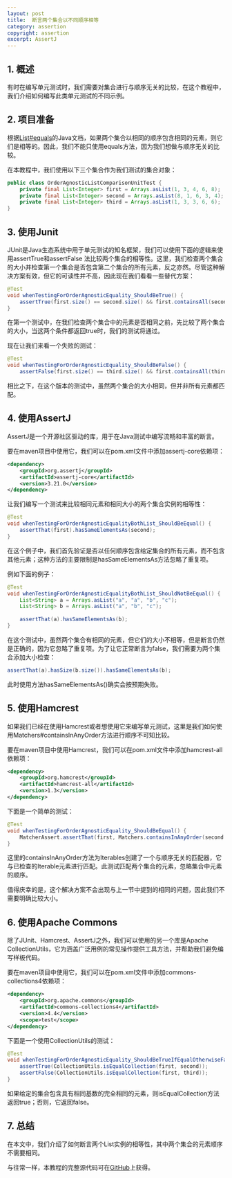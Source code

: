 ```yaml
---
layout: post
title:  断言两个集合以不同顺序相等
category: assertion
copyright: assertion
excerpt: AssertJ
---
```


## 1. 概述

有时在编写单元测试时，我们需要对集合进行与顺序无关的比较，在这个教程中，我们介绍如何编写此类单元测试的不同示例。

## 2. 项目准备

根据[List#equals](https://docs.oracle.com/en/java/javase/11/docs/api/java.base/java/util/List.html#equals(java.lang.Object))的Java文档，如果两个集合以相同的顺序包含相同的元素，则它们是相等的。因此，我们不能只使用equals方法，因为我们想做与顺序无关的比较。

在本教程中，我们使用以下三个集合作为我们测试的集合对象：

```java
public class OrderAgnosticListComparisonUnitTest {
    private final List<Integer> first = Arrays.asList(1, 3, 4, 6, 8);
    private final List<Integer> second = Arrays.asList(8, 1, 6, 3, 4);
    private final List<Integer> third = Arrays.asList(1, 3, 3, 6, 6);
}
```

## 3. 使用Junit

JUnit是Java生态系统中用于单元测试的知名框架，我们可以使用下面的逻辑来使用assertTrue和assertFalse 法比较两个集合的相等性。这里，我们检查两个集合的大小并检查第一个集合是否包含第二个集合的所有元素，反之亦然。尽管这种解决方案有效，但它的可读性并不高，因此现在我们看看一些替代方案：

```java
@Test
void whenTestingForOrderAgnosticEquality_ShouldBeTrue() {
	assertTrue(first.size() == second.size() && first.containsAll(second) && second.containsAll(first));
}
```

在第一个测试中，在我们检查两个集合中的元素是否相同之前，先比较了两个集合的大小，当这两个条件都返回true时，我们的测试将通过。

现在让我们来看一个失败的测试：

```java
@Test
void whenTestingForOrderAgnosticEquality_ShouldBeFalse() {
	assertFalse(first.size() == third.size() && first.containsAll(third) && third.containsAll(first));
```

相比之下，在这个版本的测试中，虽然两个集合的大小相同，但并非所有元素都匹配。

## 4. 使用AssertJ

AssertJ是一个开源社区驱动的库，用于在Java测试中编写流畅和丰富的断言。

要在maven项目中使用它，我们可以在pom.xml文件中添加assertj-core依赖项：

```xml
<dependency>
    <groupId>org.assertj</groupId>
    <artifactId>assertj-core</artifactId>
    <version>3.21.0</version>
</dependency>
```

让我们编写一个测试来比较相同元素和相同大小的两个集合实例的相等性：

```java
@Test
void whenTestingForOrderAgnosticEqualityBothList_ShouldBeEqual() {
	assertThat(first).hasSameElementsAs(second);
}
```

在这个例子中，我们首先验证是否以任何顺序包含给定集合的所有元素，而不包含其他元素；这种方法的主要限制是hasSameElementsAs方法忽略了重复项。

例如下面的例子：

```java
@Test
void whenTestingForOrderAgnosticEqualityBothList_ShouldNotBeEqual() {
	List<String> a = Arrays.asList("a", "a", "b", "c");
	List<String> b = Arrays.asList("a", "b", "c");
    
	assertThat(a).hasSameElementsAs(b);
}
```

在这个测试中，虽然两个集合有相同的元素，但它们的大小不相等，但是断言仍然是正确的，因为它忽略了重复项。为了让它正常断言为false，我们需要为两个集合添加大小检查：

```java
assertThat(a).hasSize(b.size()).hasSameElementsAs(b);
```

此时使用方法hasSameElementsAs()确实会按预期失败。

## 5. 使用Hamcrest

如果我们已经在使用Hamcrest或者想使用它来编写单元测试，这里是我们如何使用Matchers#containsInAnyOrder方法进行顺序不可知比较。

要在maven项目中使用Hamcrest，我们可以在pom.xml文件中添加hamcrest-all依赖项：

```xml
<dependency>
    <groupId>org.hamcrest</groupId>
    <artifactId>hamcrest-all</artifactId>
    <version>1.3</version>
</dependency>
```

下面是一个简单的测试：

```java
@Test
void whenTestingForOrderAgnosticEquality_ShouldBeEqual() {
	MatcherAssert.assertThat(first, Matchers.containsInAnyOrder(second.toArray()));
}
```

这里的containsInAnyOrder方法为Iterables创建了一个与顺序无关的匹配器，它与已检查的Iterable元素进行匹配。此测试匹配两个集合的元素，忽略集合中元素的顺序。

值得庆幸的是，这个解决方案不会出现与上一节中提到的相同的问题，因此我们不需要明确比较大小。

## 6. 使用Apache Commons

除了JUnit、Hamcrest、AssertJ之外，我们可以使用的另一个库是Apache CollectionUtils，它为涵盖广泛用例的常见操作提供工具方法，并帮助我们避免编写样板代码。

要在maven项目中使用它，我们可以在pom.xml文件中添加commons-collections4依赖项：

```xml
<dependency>
    <groupId>org.apache.commons</groupId>
    <artifactId>commons-collections4</artifactId>
    <version>4.4</version>
    <scope>test</scope>
</dependency>
```

下面是一个使用CollectionUtils的测试：

```java
@Test
void whenTestingForOrderAgnosticEquality_ShouldBeTrueIfEqualOtherwiseFalse() {
	assertTrue(CollectionUtils.isEqualCollection(first, second));
	assertFalse(CollectionUtils.isEqualCollection(first, third));
}
```

如果给定的集合包含具有相同基数的完全相同的元素，则isEqualCollection方法返回true；否则，它返回false。

## 7. 总结

在本文中，我们介绍了如何断言两个List实例的相等性，其中两个集合的元素顺序不需要相同。

与往常一样，本教程的完整源代码可在[GitHub](https://github.com/tuyucheng7/taketoday-tutorial4j/tree/master/software.test/testing-assertions)上获得。
